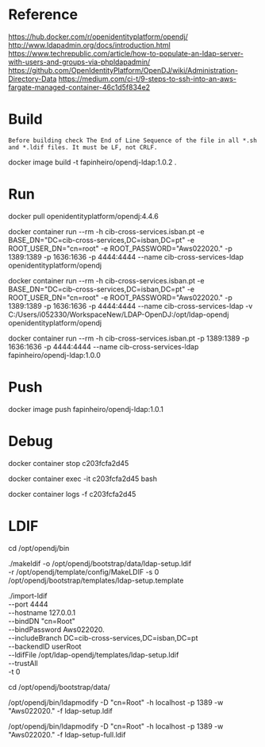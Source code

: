 # Reference
https://hub.docker.com/r/openidentityplatform/opendj/
http://www.ldapadmin.org/docs/introduction.html
https://www.techrepublic.com/article/how-to-populate-an-ldap-server-with-users-and-groups-via-phpldapadmin/
https://github.com/OpenIdentityPlatform/OpenDJ/wiki/Administration-Directory-Data
https://medium.com/ci-t/9-steps-to-ssh-into-an-aws-fargate-managed-container-46c1d5f834e2

# Build
`Before building check The End of Line Sequence of the file in all *.sh and *.ldif files. It must be LF, not CRLF.`

docker image build -t fapinheiro/opendj-ldap:1.0.2 .

# Run
docker pull openidentityplatform/opendj:4.4.6

docker container run --rm -h cib-cross-services.isban.pt -e BASE_DN="DC=cib-cross-services,DC=isban,DC=pt" -e ROOT_USER_DN="cn=root" -e ROOT_PASSWORD="Aws022020." -p 1389:1389 -p 1636:1636 -p 4444:4444 --name cib-cross-services-ldap openidentityplatform/opendj

docker container run --rm -h cib-cross-services.isban.pt -e BASE_DN="DC=cib-cross-services,DC=isban,DC=pt" -e ROOT_USER_DN="cn=root" -e ROOT_PASSWORD="Aws022020." -p 1389:1389 -p 1636:1636 -p 4444:4444 --name cib-cross-services-ldap -v C:/Users/i052330/WorkspaceNew/LDAP-OpenDJ:/opt/ldap-opendj openidentityplatform/opendj

docker container run --rm -h cib-cross-services.isban.pt -p 1389:1389 -p 1636:1636 -p 4444:4444 --name cib-cross-services-ldap fapinheiro/opendj-ldap:1.0.0

# Push 
docker image push fapinheiro/opendj-ldap:1.0.1

# Debug
docker container stop c203fcfa2d45

docker container exec -it c203fcfa2d45 bash

docker container logs -f c203fcfa2d45

# LDIF
cd /opt/opendj/bin

./makeldif -o /opt/opendj/bootstrap/data/ldap-setup.ldif \
    -r /opt/opendj/template/config/MakeLDIF -s 0 \
    /opt/opendj/bootstrap/templates/ldap-setup.template

./import-ldif \
 --port 4444 \
 --hostname 127.0.0.1 \
 --bindDN "cn=Root" \
 --bindPassword Aws022020. \
 --includeBranch DC=cib-cross-services,DC=isban,DC=pt \
 --backendID userRoot \
 --ldifFile /opt/ldap-opendj/templates/ldap-setup.ldif \
 --trustAll \
 -t 0

cd /opt/opendj/bootstrap/data/

 /opt/opendj/bin/ldapmodify -D "cn=Root" -h localhost -p 1389 -w "Aws022020." -f ldap-setup.ldif

 /opt/opendj/bin/ldapmodify -D "cn=Root" -h localhost -p 1389 -w "Aws022020." -f ldap-setup-full.ldif